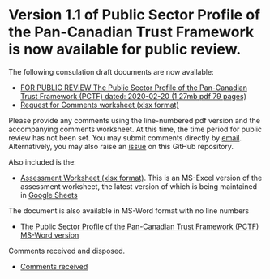 # Version 1.1 of Public Sector Profile of the Pan-Canadian Trust Framework is now available for public review.
 
The following consulation draft documents are now available:

* [FOR PUBLIC REVIEW The Public Sector Profile of the Pan-Canadian Trust Framework (PCTF) dated: 2020-02-20 (1.27mb pdf 79 pages)](Previous_Doc_Versions/FOR-PUBLIC-REVIEW-PSP-PCTF-Version%201.1.pdf)
* [Request for Comments worksheet (xlsx format)](REQUEST%20FOR%20COMMENTS%20ON%20%20PSP-PCTF%20V1.1.xlsx)

Please provide any comments using the line-numbered pdf version and the accompanying comments worksheet.
At this time, the time period for public review has not been set. 
You may submit comments directly by [email](mailto:tim.bouma@tbs-sct.gc.ca).
Alternatively, you may also raise an [issue](https://github.com/canada-ca/PCTF-CCP/issues) on this GitHub repository.

Also included is the:
* [Assessment Worksheet (xlsx format)](Previous_Doc_Versions/PCTF%20Assessment%20Worksheet%20Version%201.1.xlsx). This is an MS-Excel version of the assessment worksheet, the latest version of which is being maintained in [Google Sheets](https://docs.google.com/spreadsheets/d/1BjWjq93E4TXrZTZQQWSqGvtnCcpjhyO94UNKt9SME14/edit?usp=sharing)


The document is also available in MS-Word format with no line numbers
* [The Public Sector Profile of the Pan-Canadian Trust Framework (PCTF) MS-Word version](Previous_Doc_Versions/Public%20Sector%20Profile%20of%20the%20PCTF%20Version%201.1%20Consultation%20Draft%20v0.3%20(2020-02-20).docx)


Comments received and disposed.
* [Comments received](Previous_Doc_Versions/Comments%20on%20the%20Public%20Sector%20Profile%20of%20the%20PCTF%20V1.1%20Consultation%20Draft%20v0.2%20(2019-10-31)%20(Review).pdf)


